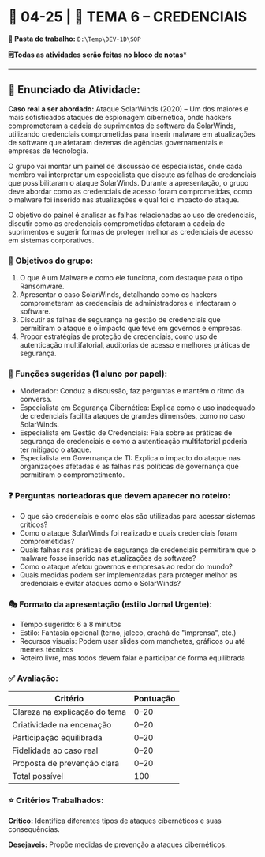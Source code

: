 # 📘 04-25 | 🎯 TEMA 6 – CREDENCIAIS

**📁 Pasta de trabalho:** `D:\Temp\DEV-1D\SOP`

**🗒️Todas as atividades serão feitas no bloco de notas***

---

## 📄 Enunciado da Atividade:
**Caso real a ser abordado:** Ataque SolarWinds (2020) – Um dos maiores e mais sofisticados ataques de espionagem cibernética, onde hackers comprometeram a cadeia de suprimentos de software da SolarWinds, utilizando credenciais comprometidas para inserir malware em atualizações de software que afetaram dezenas de agências governamentais e empresas de tecnologia.

O grupo vai montar um painel de discussão de especialistas, onde cada membro vai interpretar um especialista que discute as falhas de credenciais que possibilitaram o ataque SolarWinds. Durante a apresentação, o grupo deve abordar como as credenciais de acesso foram comprometidas, como o malware foi inserido nas atualizações e qual foi o impacto do ataque.

O objetivo do painel é analisar as falhas relacionadas ao uso de credenciais, discutir como as credenciais comprometidas afetaram a cadeia de suprimentos e sugerir formas de proteger melhor as credenciais de acesso em sistemas corporativos.

### 🎯 Objetivos do grupo:
1. O que é um Malware e como ele funciona, com destaque para o tipo Ransomware.
2. Apresentar o caso SolarWinds, detalhando como os hackers comprometeram as credenciais de administradores e infectaram o software.
3. Discutir as falhas de segurança na gestão de credenciais que permitiram o ataque e o impacto que teve em governos e empresas.
4. Propor estratégias de proteção de credenciais, como uso de autenticação multifatorial, auditorias de acesso e melhores práticas de segurança.

### 🧩 Funções sugeridas (1 aluno por papel):
- Moderador: Conduz a discussão, faz perguntas e mantém o ritmo da conversa.
- Especialista em Segurança Cibernética: Explica como o uso inadequado de credenciais facilita ataques de grandes dimensões, como no caso SolarWinds.
- Especialista em Gestão de Credenciais: Fala sobre as práticas de segurança de credenciais e como a autenticação multifatorial poderia ter mitigado o ataque.
- Especialista em Governança de TI: Explica o impacto do ataque nas organizações afetadas e as falhas nas políticas de governança que permitiram o comprometimento.

### ❓ Perguntas norteadoras que devem aparecer no roteiro:
- O que são credenciais e como elas são utilizadas para acessar sistemas críticos?
- Como o ataque SolarWinds foi realizado e quais credenciais foram comprometidas?
- Quais falhas nas práticas de segurança de credenciais permitiram que o malware fosse inserido nas atualizações de software?
- Como o ataque afetou governos e empresas ao redor do mundo?
- Quais medidas podem ser implementadas para proteger melhor as credenciais e evitar ataques como o SolarWinds?

### 🎭 Formato da apresentação (estilo Jornal Urgente):
- Tempo sugerido: 6 a 8 minutos
- Estilo: Fantasia opcional (terno, jaleco, crachá de "imprensa", etc.)
- Recursos visuais: Podem usar slides com manchetes, gráficos ou até memes técnicos
- Roteiro livre, mas todos devem falar e participar de forma equilibrada

### ✅ Avaliação:

Critério | Pontuação
--|--
Clareza na explicação do tema |	0–20
Criatividade na encenação |	0–20
Participação equilibrada |	0–20
Fidelidade ao caso real |	0–20
Proposta de prevenção clara |	0–20
Total possível |	100

### ⭐ Critérios Trabalhados:

**Crítico:** Identifica diferentes tipos de ataques cibernéticos e suas consequências.

**Desejaveis:** Propõe medidas de prevenção a ataques cibernéticos.